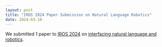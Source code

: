 ```yaml
---
layout: post
title: "IROS 2024 Paper Submission on Natural Language Robotics"
date: 2024-03-10
---
```


We submitted 1 paper to [IROS 2024](http://iros2024-abudhabi.org) on [interfacing natural language and robotics](https://arxiv.org/pdf/2403.10762).
